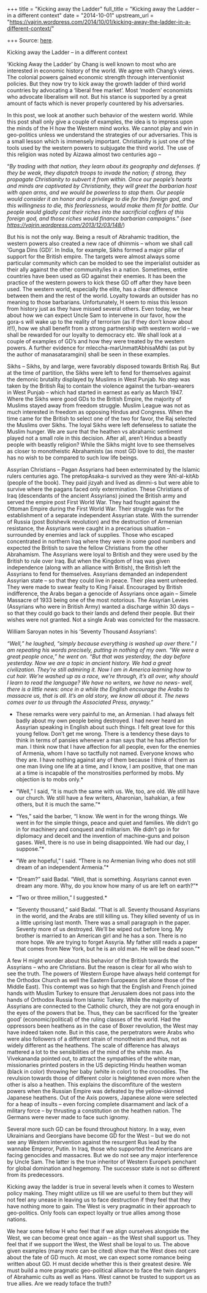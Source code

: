 +++
title = "Kicking away the Ladder"
full_title = "Kicking away the Ladder – in a different context"
date = "2014-10-01"
upstream_url = "https://vajrin.wordpress.com/2014/10/01/kicking-away-the-ladder-in-a-different-context/"

+++
Source: [here](https://vajrin.wordpress.com/2014/10/01/kicking-away-the-ladder-in-a-different-context/).

Kicking away the Ladder – in a different context

‘Kicking Away the Ladder’ by Chang is well known to most who are
interested in economic history of the world. We agree with Chang’s
views. The colonial powers gained economic strength through
interventionist policies. But they now try to kick away the growth
ladder of third world countries by advocating a ‘liberal free market’.
Most ‘modern’ economists who advocate liberalism will not. But his
stance is supported by a great amount of facts which is never properly
countered by his adversaries.

In this post, we look at another such behavior of the western world.
While this post shall only give a couple of examples, the idea is to
impress upon the minds of the H how the Western mind works. We cannot
play and win in geo-politics unless we understand the strategies of our
adversaries. This is a small lesson which is immensely important.
Christianity is just one of the tools used by the western powers to
subjugate the third world. The use of this religion was noted by Aizawa
almost two centuries ago –

“*By trading with that nation, they learn about its geography and
defenses. If they be weak, they dispatch troops to invade the nation; if
strong, they propagate Christianity to subvert it from within. Once our
people’s hearts and minds are captivated by Christianity, they will
greet the barbarian host with open arms, and we would be powerless to
stop them. Our people would consider it an honor and a privilege to die
for this foreign god, and this willingness to die, this fearlessness,
would make them fit for battle. Our people would gladly cast their
riches into the sacrificial coffers of this foreign god, and those
riches would finance barbarian campaigns.” (see
<https://vajrin.wordpress.com/2013/12/03/148/>*)

But his is not the only way. Being a result of Abrahamic tradition, the
western powers also created a new race of dhimmis – whom we shall call
‘Gunga Dins (GD)’. In India, for example, Sikhs formed a major pillar of
support for the British empire. The targets were almost always some
particular community which can be molded to see the imperialist outsider
as their ally against the other community/ies in a nation. Sometimes,
entire countries have been used as GD against their enemies. It has been
the practice of the western powers to kick these GD off after they have
been used. The western world, especially the elite, has a clear
difference between them and the rest of the world. Loyalty towards an
outsider has no meaning to those barbarians. Unfortunately, H seem to
miss this lesson from history just as they have missed several others.
Even today, we hear about how we can expect Uncle Sam to intervene in
our favor, how the gora-s will wake up to the reality of terrorism (as
if they don’t know about it!!), how we shall benefit from a strong
partnership with western world – we shall be rewarded for our loyalty to
democracy etc. We shall look at a couple of examples of GD’s and how
they were treated by the western powers. A further evidence for
mleccha-marUnmattAbhisaMdhi (as put by the author of manasataramgini)
shall be seen in these examples.

Sikhs – Sikhs, by and large, were favorably disposed towards British
Raj. But at the time of partition, the Sikhs were left to fend for
themselves against the demonic brutality displayed by Muslims in West
Punjab. No step was taken by the British Raj to contain the violence
against the turban-wearers in West Punjab – which had started in earnest
as early as March 1947. Where the Sikhs were good GDs to the British
Empire, the majority of Muslims stayed away from freedom struggle.
Muslim League was not as much interested in freedom as opposing Hindus
and Congress. When the time came for the British to select one of the
two for favor, the Raj selected the Muslims over Sikhs. The loyal Sikhs
were left defenseless to satiate the Muslim hunger. We are sure that the
heathen vs abrahamic sentiment played not a small role in this decision.
After all, aren’t Hindus a beastly people with beastly religion? While
the Sikhs might love to see themselves as closer to monotheistic
Abrahamists (as most GD love to do), the master has no wish to be
compared to such low life beings.

Assyrian Christians – Pagan Assyrians had been exterminated by the
Islamic rulers centuries ago. The pretopAsaka-s survived as they were
‘Ahl-al-kitAb (people of the book). They paid jizyah and lived as
dimmi-s but were able to survive where the pagans faced only
extermination. These Christians of Iraq (descendants of the ancient
Assyrians) joined the British army and served the empire post First
World War. They had fought against the Ottoman Empire during the First
World War. Their struggle was for the establishment of a separate
independent Assyrian state. With the surrender of Russia (post Bolshevik
revolution) and the destruction of Armenian resistance, the Assyrians
were caught in a precarious situation – surrounded by enemies and lack
of supplies. Those who escaped concentrated in northern Iraq where they
were in some good numbers and expected the British to save the fellow
Christians from the other Abrahamism. The Assyrians were loyal to
British and they were used by the British to rule over Iraq. But when
the Kingdom of Iraq was given independence (along with an alliance with
British), the British left the Assyrians to fend for themselves.
Assyrians demanded an independent Assyrian state – so that they could
live in peace. Their plea went unheeded. They were made to swear fealty
to King Faisal. Encouraged by British indifference, the Arabs began a
genocide of Assyrians once again – Simele Massacre of 1933 being one of
the most notorious. The Assyrian Levies (Assyrians who were in British
Army) wanted a discharge within 30 days – so that they could go back to
their lands and defend their people. But their wishes were not granted.
Not a single Arab was convicted for the massacre.

William Saroyan notes in his ‘Seventy Thousand Assyrians’:

*“Well,” he laughed, “simply because everything is washed up over
there.” I am repeating his words precisely, putting in nothing of my
own. “We were a great people once,” he went on. “But that was yesterday,
the day before yesterday. Now we are a topic in ancient history. We had
a great civilization. They’re still admiring it. Now I am in America
learning how to cut hair. We’re washed up as a race, we’re through, it’s
all over, why should I learn to read the language? We have no writers,
we have no news- well, there is a little news: once in a while the
English encourage the Arabs to massacre us, that is all. It’s an old
story, we know all about it. The news comes over to us through the
Associated Press, anyway.”*

*  These remarks were very painful to me, an Armenian. I had always
felt badly about my own people being destroyed. I had never heard an
Assyrian speaking in English about such things. I felt great love for
this young fellow. Don’t get me wrong. There is a tendency these days to
think in terms of pansies whenever a man says that he has affection for
man. I think now that I have affection for all people, even for the
enemies of Armenia, whom I have so tactfully not named. Everyone knows
who they are. I have nothing against any of them because I think of them
as one man living one life at a time, and I know, I am positive, that
one man at a time is incapable of the monstrosities performed by mobs.
My objection is to mobs only.*

*  “Well,” I said, “it is much the same with us. We, too, are old. We
still have our church. We still have a few writers, Aharonian,
Isahakian, a few others, but it is much the same.”*

*  “Yes,” said the barber, “I know. We went in for the wrong things.
We went in for the simple things, peace and quiet and families. We
didn’t go in for machinery and conquest and militarism. We didn’t go in
for diplomacy and deceit and the invention of machine-guns and poison
gases. Well, there is no use in being disappointed. We had our day, I
suppose.”*

*  “We are hopeful,” I said. “There is no Armenian living who does not
still dream of an independent Armenia.”*

*  “Dream?” said Badal. “Well, that is something. Assyrians cannot
even dream any more. Why, do you know how many of us are left on
earth?”*

*  “Two or three million,” I suggested.*

*  “Seventy thousand,” said Badal. “That is all. Seventy thousand
Assyrians in the world, and the Arabs are still killing us. They killed
seventy of us in a little uprising last month. There was a small
paragraph in the paper. Seventy more of us destroyed. We’ll be wiped out
before long. My brother is married to an American girl and he has a son.
There is no more hope. We are trying to forget Assyria. My father still
reads a paper that comes from New York, but he is an old man. He will be
dead soon.”*

A few H might wonder about this behavior of the British towards the
Assyrians – who are Christians. But the reason is clear for all who wish
to see the truth. The powers of Western Europe have always held contempt
for the Orthodox Church as well the Eastern Europeans (let alone those
of the Middle East). This contempt was so high that the English and
French joined hands with Muslim Turkey to ensure that Jerusalem does not
pass into the hands of Orthodox Russia from Islamic Turkey. While the
majority of Assyrians are connected to the Catholic church, they are not
gora enough in the eyes of the powers that be. Thus, they can be
sacrificed for the ‘greater good’ (economic/political) of the ruling
classes of the world. Had the oppressors been heathens as in the case of
Boxer revolution, the West may have indeed taken note. But in this case,
the perpetrators were Arabs who were also followers of a different
strain of monotheism and thus, not as widely different as the heathens.
The scale of difference has always mattered a lot to the sensibilities
of the mind of the white man. As Vivekananda pointed out, to attract the
sympathies of the white man, missionaries printed posters in the US
depicting Hindu heathen woman (black in color) throwing her baby (white
in color) to the crocodiles. The revulsion towards those of different
color is heightened even more when the other is also a heathen. This
explains the discomfiture of the western powers when the Russian Empire
was defeated by the yellow-skinned Japanese heathens. Out of the Axis
powers, Japanese alone were selected for a heap of insults – even
forcing complete disarmament and lack of a military force – by thrusting
a constitution on the heathen nation. The Germans were never made to
face such ignomy.

Several more such GD can be found throughout history. In a way, even
Ukrainians and Georgians have become GD for the West – but we do not see
any Western intervention against the resurgent Rus lead by the wannabe
Emperor, Putin. In Iraq, those who supported the Americans are facing
genocides and massacres. But we do not see any major interference by
Uncle Sam. The latter is the true inheritor of Western Europe’s penchant
for global domination and hegemony. The successor state is not so
different from its predecessors.

Kicking away the ladder is true in several levels when it comes to
Western policy making. They might utilize us till we are useful to them
but they will not feel any unease in leaving us to face destruction if
they feel that they have nothing more to gain. The West is very
pragmatic in their approach to geo-politics. Only fools can expect
loyalty or true allies among those nations.

We hear some fellow H who feel that if we align ourselves alongside the
West, we can become great once again – as the West shall support us.
They feel that if we support the West, the West shall be loyal to us.
The above given examples (many more can be cited) show that the West
does not care about the fate of GD much. At most, we can expect some
romance being written about GD. H must decide whether this is their
greatest desire. We must build a more pragmatic geo-political alliance
to face the twin dangers of Abrahamic cults as well as Hans. West cannot
be trusted to support us as true allies. Are we ready toface the truth?

